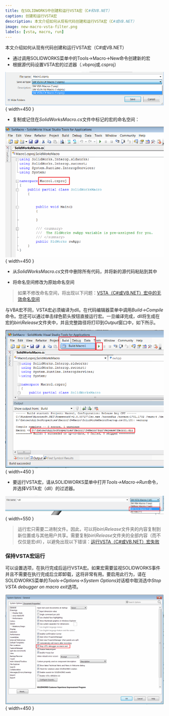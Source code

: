 ```yaml
---
title: 在SOLIDWORKS中创建和运行VSTA宏（C#和VB.NET）
caption: 创建和运行VSTA宏
description: 本文介绍如何从现有代码创建和运行VSTA宏（C#或VB.NET）
image: new-macro-vsta-filter.png
labels: [vsta, macro, run]
---
```

本文介绍如何从现有代码创建和运行VSTA宏（C#或VB.NET）

* 通过调用SOLIDWORKS菜单中的Tools->Macro->New命令创建新的宏
* 根据源代码设置VSTA宏的过滤器（.vbproj或.csproj）

![过滤VSTA宏](new-macro-vsta-filter.png){ width=450 }

* 复制或记住在*SolidWorksMacro.cs*文件中标记的宏的命名空间：

![VSTA宏的命名空间](vsta-macro-namespace.png){ width=450 }

* 从*SolidWorksMacro.cs*文件中删除所有代码，并将新的源代码粘贴到其中

* 将命名空间修改为原始命名空间

> 如果不修改命名空间，将出现以下问题：[VSTA（C#或VB.NET）宏中的无效命名空间](/docs/codestack/solidworks-api/troubleshooting/macros/vsta-invalid-namespace/)

与VBA宏不同，VSTA宏必须编译为dll。在代码编辑器菜单中调用*Build->Compile*命令。您还可以通过单击绿色箭头按钮直接运行宏。一旦编译完成，dll将生成在宏的*bin\Release*文件夹中，并且完整路径将打印到*Output*窗口中，如下所示。

![编译VSTA宏](compile-vsta-macro.png){ width=450 }

* 要运行VSTA宏，请从SOLIDWORKS菜单中打开*Tools->Macro->Run*命令，并选择VSTA宏（dll）的过滤器。

![运行时设置VSTA宏的过滤器](run-vsta-macro.png){ width=550 }

> 运行宏只需要二进制文件。因此，可以将*bin\Release*文件夹的内容复制到新位置或与其他用户共享。需要复制*bin\Release*文件夹的全部内容（而不仅仅是宏dll），以避免出现以下错误：[运行VSTA（C#或VB.NET）宏失败](/docs/codestack/solidworks-api/troubleshooting/macros/run-vsta-macro-error/)

### 保持VSTA宏运行

可以设置选项，在执行完成后运行VSTA宏。如果宏需要监视SOLIDWORKS事件并且不需要在执行完成后立即卸载，这将非常有用。要启用此行为，请在SOLIDWORKS菜单的*Tools->Options->System Options*对话框中取消选中*Stop VSTA debugger on macro exit*选项。

![保持VSTA宏运行的选项](system-options-stop-vsta-debugger.png){ width=450 }